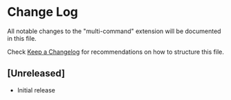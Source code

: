 # Change Log
All notable changes to the "multi-command" extension will be documented in this file.

Check [Keep a Changelog](http://keepachangelog.com/) for recommendations on how to structure this file.

## [Unreleased]
- Initial release